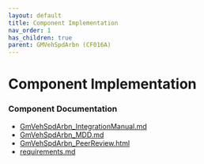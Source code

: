 ```yaml
---
layout: default
title: Component Implementation
nav_order: 1
has_children: true
parent: GMVehSpdArbn (CF016A)
---
```

# Component Implementation
### Component Documentation

- [GmVehSpdArbn_IntegrationManual.md](doc/GmVehSpdArbn_IntegrationManual.md)
- [GmVehSpdArbn_MDD.md](doc/GmVehSpdArbn_MDD.md)
- [GmVehSpdArbn_PeerReview.html](doc/GmVehSpdArbn_PeerReview.html)
- [requirements.md](doc/requirements.md)

